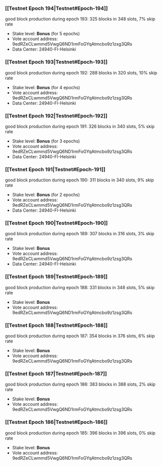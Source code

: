 ### [[Testnet Epoch 194|Testnet#Epoch-194]]
good block production during epoch 193: 325 blocks in 348 slots, 7% skip rate
* Stake level: **Bonus** (for 5 epochs)
* Vote account address: 9edRZeCLwmmd5VwgQ6ND1rmFoGYqAtmcbo9z1zsg3QRs
* Data Center: 24940-FI-Helsinki
### [[Testnet Epoch 193|Testnet#Epoch-193]]
good block production during epoch 192: 288 blocks in 320 slots, 10% skip rate
* Stake level: **Bonus** (for 4 epochs)
* Vote account address: 9edRZeCLwmmd5VwgQ6ND1rmFoGYqAtmcbo9z1zsg3QRs
* Data Center: 24940-FI-Helsinki
### [[Testnet Epoch 192|Testnet#Epoch-192]]
good block production during epoch 191: 326 blocks in 340 slots, 5% skip rate
* Stake level: **Bonus** (for 3 epochs)
* Vote account address: 9edRZeCLwmmd5VwgQ6ND1rmFoGYqAtmcbo9z1zsg3QRs
* Data Center: 24940-FI-Helsinki
### [[Testnet Epoch 191|Testnet#Epoch-191]]
good block production during epoch 190: 311 blocks in 340 slots, 9% skip rate
* Stake level: **Bonus** (for 2 epochs)
* Vote account address: 9edRZeCLwmmd5VwgQ6ND1rmFoGYqAtmcbo9z1zsg3QRs
* Data Center: 24940-FI-Helsinki
### [[Testnet Epoch 190|Testnet#Epoch-190]]
good block production during epoch 189: 307 blocks in 316 slots, 3% skip rate
* Stake level: **Bonus**
* Vote account address: 9edRZeCLwmmd5VwgQ6ND1rmFoGYqAtmcbo9z1zsg3QRs
* Data Center: 24940-FI-Helsinki
### [[Testnet Epoch 189|Testnet#Epoch-189]]
good block production during epoch 188: 331 blocks in 348 slots, 5% skip rate
* Stake level: **Bonus**
* Vote account address: 9edRZeCLwmmd5VwgQ6ND1rmFoGYqAtmcbo9z1zsg3QRs
### [[Testnet Epoch 188|Testnet#Epoch-188]]
good block production during epoch 187: 354 blocks in 376 slots, 6% skip rate
* Stake level: **Bonus**
* Vote account address: 9edRZeCLwmmd5VwgQ6ND1rmFoGYqAtmcbo9z1zsg3QRs
### [[Testnet Epoch 187|Testnet#Epoch-187]]
good block production during epoch 186: 383 blocks in 388 slots, 2% skip rate
* Stake level: **Bonus**
* Vote account address: 9edRZeCLwmmd5VwgQ6ND1rmFoGYqAtmcbo9z1zsg3QRs
### [[Testnet Epoch 186|Testnet#Epoch-186]]
good block production during epoch 185: 396 blocks in 396 slots, 0% skip rate
* Stake level: **Bonus**
* Vote account address: 9edRZeCLwmmd5VwgQ6ND1rmFoGYqAtmcbo9z1zsg3QRs
